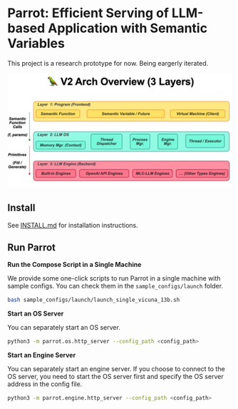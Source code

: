 # Parrot: Efficient Serving of LLM-based Application with Semantic Variables

This project is a research prototype for now. Being eargerly iterated.

![](assets/layers_arch.png)


## Install

See [INSTALL.md](INSTALL.md) for installation instructions.

## Run Parrot

**Run the Compose Script in a Single Machine**

We provide some one-click scripts to run Parrot in a single machine with sample configs. You can check them in the `sample_configs/launch` folder.

```bash
bash sample_configs/launch/launch_single_vicuna_13b.sh
```

<!-- **Run Docker Compose in a Cluster**

TODO -->

**Start an OS Server**

You can separately start an OS server.

```bash
python3 -m parrot.os.http_server --config_path <config_path>
```

**Start an Engine Server**

You can separately start an engine server. If you choose to connect to the OS server, you need to start the OS server first and specify the OS server address in the config file.

```bash
python3 -m parrot.engine.http_server --config_path <config_path>
```